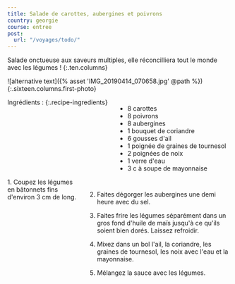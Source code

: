 ```yaml
---
title: Salade de carottes, aubergines et poivrons
country: georgie
course: entree
post:
  url: "/voyages/todo/"
---
```


Salade onctueuse aux saveurs multiples, elle réconcilliera tout le monde avec les légumes !
{:.ten.columns}

<!--fin extrait-->

![alternative text]({% asset 'IMG_20190414_070658.jpg' @path %})
{:.sixteen.columns.first-photo}

<div class="four columns" markdown="1">
Ingrédients :
{:.recipe-ingredients}

- 8 carottes
- 8 poivrons
- 8 aubergines
- 1 bouquet de coriandre
- 6 gousses d'ail
- 1 poignée de graines de tournesol
- 2 poignées de noix
- 1 verre d'eau
- 3 c à soupe de mayonnaise
</div>

<div class="ten columns" markdown="1">
1. Coupez les légumes en bâtonnets fins d'environ 3 cm de long.

2. Faites dégorger les aubergines une demi heure avec du sel.

3. Faites frire les légumes séparément dans un gros fond d'huile de maïs jusqu'à ce qu'ils soient bien dorés. Laissez refroidir.

4. Mixez dans un bol l'ail, la coriandre, les graines de tournesol, les noix avec l'eau et la mayonnaise.

5. Mélangez la sauce avec les légumes.
</div>
